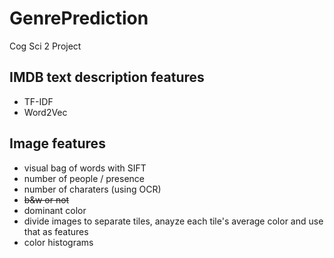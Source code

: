 # GenrePrediction
Cog Sci 2 Project

## IMDB text description features
- TF-IDF
- Word2Vec

## Image features
- visual bag of words with SIFT
- number of people / presence
- number of charaters (using OCR)
- ~~b&w or not~~
- dominant color
- divide images to separate tiles, anayze each tile's average color and use that as features
- color histograms
